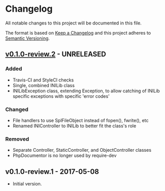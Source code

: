 # Changelog

All notable changes to this project will be documented in this file.

The format is based on [Keep a Changelog](http://keepachangelog.com/) and this project adheres to [Semantic Versioning](http://semver.org/).


## [v0.1.0-review.2](https://github.com/SierraKomodo/INIController/compare/v0.1.0-review.1...review-2) - UNRELEASED
### Added
 - Travis-CI and StyleCI checks
 - Single, combined INILib class
 - INILibException class, extending Exception, to allow catching of INILib specific exceptions with specific 'error codes'

### Changed
 - File handlers to use SplFileObject instead of fopen(), fwrite(), etc
 - Renamed INIController to INILib to better fit the class's role

### Removed
 - Separate Controller, StaticController, and ObjectController classes
 - PhpDocumentor is no longer used by require-dev


## v0.1.0-review.1 - 2017-05-08
 - Initial version.
